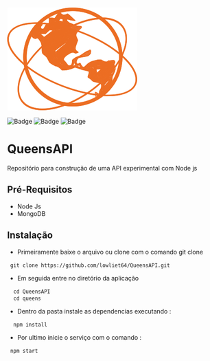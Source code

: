 ![img](https://github.com/lowliet64/QueensAPI/blob/main/queens_API.png)

![Badge](https://img.shields.io/static/v1?label=NodeJS&message=v12.18.1&color=<COLOR>&style=<STYLE>&logo=ghost) 
![Badge](https://img.shields.io/static/v1?label=Express&message=v4.16.1&color=<COLOR>&style=<STYLE>&logo=ghost)
![Badge](https://img.shields.io/static/v1?label=Mongoose&message=v5.10.8&color=<COLOR>&style=<STYLE>&logo=ghost>) 


# QueensAPI  
Repositório para construção de uma API experimental com Node js

## Pré-Requisitos
   * Node Js
   * MongoDB

## Instalação
   
   * Primeiramente baixe o arquivo ou clone com o comando git clone
   
~~~
 git clone https://github.com/lowliet64/QueensAPI.git
~~~

  * Em seguida entre no diretório da aplicação
  
  ~~~
    cd QueensAPI
    cd queens
  ~~~~
   * Dentro da pasta instale as dependencias executando :
   
  ~~~
    npm install
  ~~~~
  
  * Por ultimo inicie o serviço com o comando :
  ~~~
   npm start
  ~~~~
